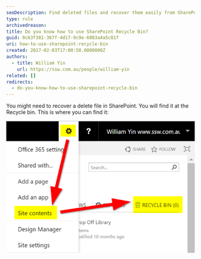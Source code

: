 ```yaml
---
seoDescription: Find deleted files and recover them easily from SharePoint's Recycle Bin, a crucial step in maintaining data integrity.
type: rule
archivedreason:
title: Do you know how to use SharePoint Recycle Bin?
guid: 0c63f381-367f-4d17-9c9e-6083a4a5c81f
uri: how-to-use-sharepoint-recycle-bin
created: 2017-02-03T17:00:50.0000000Z
authors:
  - title: William Yin
    url: https://ssw.com.au/people/william-yin
related: []
redirects:
  - do-you-know-how-to-use-sharepoint-recycle-bin
---
```


You might need to recover a delete file in SharePoint. You will find it at the Recycle bin. This is where you can find it:

<!--endintro-->

![Figure: To find deleted files go to "Site Contents" > "Recycle Bin"](sp-recycle-bin.png)

